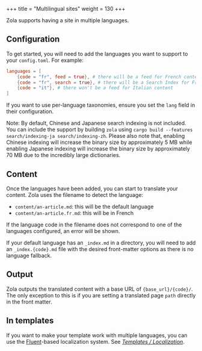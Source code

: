 +++
title = "Multilingual sites"
weight = 130
+++

Zola supports having a site in multiple languages.

## Configuration
To get started, you will need to add the languages you want to support
to your `config.toml`. For example:

```toml
languages = [
    {code = "fr", feed = true}, # there will be a feed for French content
    {code = "fr", search = true}, # there will be a Search Index for French content
    {code = "it"}, # there won't be a feed for Italian content
]
```

If you want to use per-language taxonomies, ensure you set the `lang` field in their
configuration.

Note: By default, Chinese and Japanese search indexing is not included. You can include
the support by building `zola` using `cargo build --features search/indexing-ja search/indexing-zh`.
Please also note that, enabling Chinese indexing will increase the binary size by approximately
5 MB while enabling Japanese indexing will increase the binary size by approximately 70 MB 
due to the incredibly large dictionaries.

## Content
Once the languages have been added, you can start to translate your content. Zola
uses the filename to detect the language:

- `content/an-article.md`: this will be the default language
- `content/an-article.fr.md`: this will be in French

If the language code in the filename does not correspond to one of the languages configured,
an error will be shown.

If your default language has an `_index.md` in a directory, you will need to add an `_index.{code}.md`
file with the desired front-matter options as there is no language fallback.

## Output
Zola outputs the translated content with a base URL of `{base_url}/{code}/`.
The only exception to this is if you are setting a translated page `path` directly in the front matter.

## In templates
If you want to make your template work with multiple languages, you can use the
[Fluent](https://www.projectfluent.org/)-based localization system. See
[_Templates / Localization_](@/documentation/templates/localization.md).
